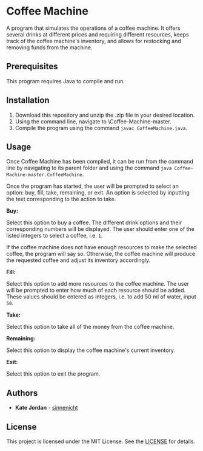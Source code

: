 Coffee Machine
==============

A program that simulates the operations of a coffee machine.
It offers several drinks at different prices and requiring different resources, keeps track of the coffee machine's inventory, and allows for restocking and removing funds from the machine.

Prerequisites
-------------

This program requires Java to compile and run.

Installation
------------

1. Download this repository and unzip the .zip file in your desired location.
2. Using the command line, navigate to \Coffee-Machine-master.
3. Compile the program using the command `javac CoffeeMachine.java`.

Usage
-----

Once Coffee Machine has been compiled, it can be run from the command line by navigating to its parent folder and using the command `java Coffee-Machine-master.CoffeeMachine`.

Once the program has started, the user will be prompted to select an option: buy, fill, take, remaining, or exit.
An option is selected by inputting the text corresponding to the action to take.

**Buy:**

Select this option to buy a coffee. The different drink options and their corresponding numbers will be displayed.
The user should enter one of the listed integers to select a coffee, i.e. `1`.

If the coffee machine does not have enough resources to make the selected coffee, the program will say so.
Otherwise, the coffee machine will produce the requested coffee and adjust its inventory accordingly.

**Fill:**

Select this option to add more resources to the coffee machine. The user will be prompted to enter how much of each resource should be added.
These values should be entered as integers, i.e. to add 50 ml of water, input `50`.

**Take:**

Select this option to take all of the money from the coffee machine.

**Remaining:**

Select this option to display the coffee machine's current inventory.

**Exit:**

Select this option to exit the program.

Authors
-------

* **Kate Jordan** - [sinnenicht](https://github.com/sinnenicht/)

License
-------

This project is licensed under the MIT License.
See the [LICENSE](https://github.com/sinnenicht/Coffee-Machine/blob/master/LICENSEhttps://github.com/sinnenicht/Coffee-Machine/blob/master/LICENSEhttps://github.com/sinnenicht/Coffee-Machine/blob/master/LICENSE) for details.
